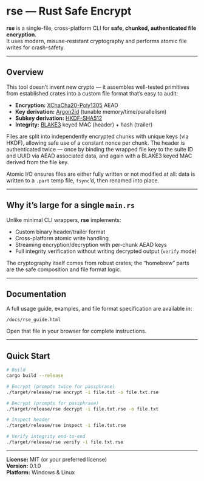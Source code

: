 # rse — Rust Safe Encrypt

**rse** is a single-file, cross-platform CLI for **safe, chunked, authenticated file encryption**.  
It uses modern, misuse-resistant cryptography and performs atomic file writes for crash-safety.

---

## Overview

This tool doesn’t invent new crypto — it assembles well-tested primitives from established crates into a custom file format that’s easy to audit:

- **Encryption:** [XChaCha20-Poly1305](https://docs.rs/chacha20poly1305/) AEAD  
- **Key derivation:** [Argon2id](https://docs.rs/argon2/) (tunable memory/time/parallelism)  
- **Subkey derivation:** [HKDF-SHA512](https://docs.rs/hkdf/)  
- **Integrity:** [BLAKE3](https://docs.rs/blake3/) keyed MAC (header) + hash (trailer)  

Files are split into independently encrypted chunks with unique keys (via HKDF), allowing safe use of a constant nonce per chunk. The header is authenticated twice — once by binding the wrapped file key to the suite ID and UUID via AEAD associated data, and again with a BLAKE3 keyed MAC derived from the file key.

Atomic I/O ensures files are either fully written or not modified at all: data is written to a `.part` temp file, `fsync`’d, then renamed into place.

---

## Why it’s large for a single `main.rs`

Unlike minimal CLI wrappers, **rse** implements:
- Custom binary header/trailer format  
- Cross-platform atomic write handling  
- Streaming encryption/decryption with per-chunk AEAD keys  
- Full integrity verification without writing decrypted output (`verify` mode)  

The cryptography itself comes from robust crates; the “homebrew” parts are the safe composition and file format logic.

---

## Documentation

A full usage guide, examples, and file format specification are available in:

```
/docs/rse_guide.html
```

Open that file in your browser for complete instructions.

---

## Quick Start

```bash
# Build
cargo build --release

# Encrypt (prompts twice for passphrase)
./target/release/rse encrypt -i file.txt -o file.txt.rse

# Decrypt (prompts for passphrase)
./target/release/rse decrypt -i file.txt.rse -o file.txt

# Inspect header
./target/release/rse inspect -i file.txt.rse

# Verify integrity end-to-end
./target/release/rse verify -i file.txt.rse
```

---

**License:** MIT (or your preferred license)  
**Version:** 0.1.0  
**Platform:** Windows & Linux
